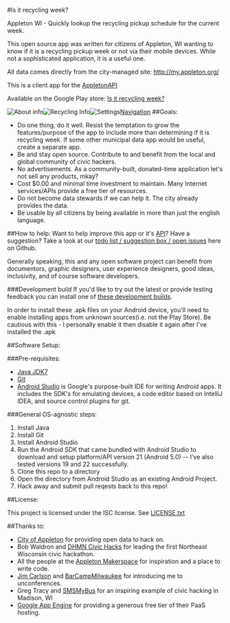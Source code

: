#Is it recycling week?

Appleton WI - Quickly lookup the recycling pickup schedule for the current week.

This open source app was written for citizens of Appleton, WI wanting to know if it is a recycling pickup week or not via their mobile devices. While not a sophisticated application, it is a useful one.

All data comes directly from the city-managed site: http://my.appleton.org/

This is a client app for the [AppletonAPI](https://github.com/dhmncivichacks/appletonapi)

Available on the Google Play store: [Is it recycling week?](https://play.google.com/store/apps/details?id=theputnams.net.isitrecyclingweek)

![About info](/screenshots/about_screenshot.png)![Recycling Info](/screenshots/info_screenshot.png)![Settings](/screenshots/settings_screenshot.png)[Navigation](/screenshots/nav_screenshot.png)
##Goals:

* Do one thing, do it well. Resist the temptation to grow the features/purpose of the app to include more than determining if it is recycling week. If some other municipal data app would be useful, create a separate app.
* Be and stay open source. Contribute to and benefit from the local and global community of civic hackers.
* No advertisements. As a community-built, donated-time application let's not sell any products, mkay?
* Cost $0.00 and minimal time investment to maintain. Many Internet services/APIs provide a free tier of resources.
* Do not become data stewards if we can help it. The city already provides the data.
* Be usable by all citizens by being available in more than just the english language.

##How to help:
Want to help improve this app or it's [API](https://github.com/dhmncivichacks/appletonapi)? Have a suggestion?
Take a look at our [todo list / suggestion box / open issues](https://github.com/dhmncivichacks/isitrecyclingweek/issues) here on Github.

Generally speaking, this and any open software project can benefit from documentors, graphic designers, user experience designers, good ideas, inclusivity, and of course software developers.

###Development build
If you'd like to try out the latest or provide testing feedback you can install one of [these development builds](https://drive.google.com/a/nextwavehealth.com/folderview?id=0B8rPWjP8XYgDfmpscWR4U3JnZVh0VUllZ1J2ZTRFdVVJLW80Ynd2RG5tbkF5Umxua09rWTA&usp=drive_web#list).

In order to install these .apk files on your Android device, you'll need to enable installing apps from unknown sources(i.e. not the Play Store). Be cautious with this - I personally enable it then disable it again after I've installed the .apk

##Software Setup:

###Pre-requisites:
* [Java JDK7](http://www.oracle.com/technetwork/java/javase/downloads/jdk7-downloads-1880260.html)
* [Git](https://git-scm.com/downloads)
* [Android Studio](http://developer.android.com/tools/studio/) is Google's purpose-built IDE for writing Android apps. It includes the SDK's for emulating devices, a code editor based on IntelliJ IDEA, and source control plugins for git.

###General OS-agnostic steps:
1. Install Java
1. Install Git
1. Install Android Studio
1. Run the Android SDK that came bundled with Android Studio to download and setup platform/API version 21 (Android 5.0) -- I've also tested versions 19 and 22 successfully.
1. Clone this repo to a directory
1. Open the directory from Android Studio as an existing Android Project.
1. Hack away and submit pull reqests back to this repo!

##License:

This project is licensed under the ISC license. See [LICENSE.txt](LICENSE.txt)

##Thanks to:

* [City of Appleton](http://appleton.org/) for providing open data to hack on.
* Bob Waldron and [DHMN Civic Hacks](http://dhmncivichacks.blogspot.com/) for leading the first Northeast Wisconsin civic hackathon.
* All the people at the [Appleton Makerspace](http://appletonmakerspace.org/) for inspiration and a place to write code.
* [Jim Carlson](https://twitter.com/hypnagogic) and [BarCampMilwaukee](http://barcampmilwaukee.org/) for introducing me to unconferences.
* Greg Tracy and [SMSMyBus](http://smsmybus.com/) for an inspiring example of civic hacking in Madison, WI
* [Google App Engine](https://cloud.google.com/appengine/) for providing a generous free tier of their PaaS hosting.
